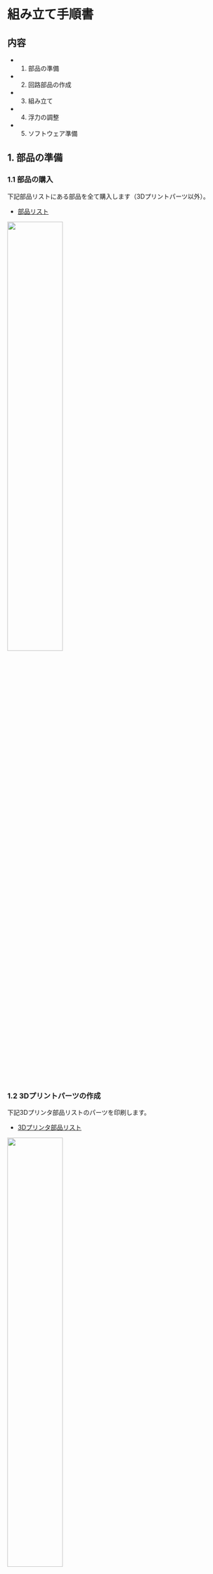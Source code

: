 # 組み立て手順書

## 内容
- 1. 部品の準備
- 2. 回路部品の作成
- 3. 組み立て
- 4. 浮力の調整
- 5. ソフトウェア準備


## 1. 部品の準備
### 1.1 部品の購入
下記部品リストにある部品を全て購入します（3Dプリントパーツ以外）。

- [部品リスト](https://docs.google.com/spreadsheets/d/1spEkeJp3uywtmMTm2RyMCUT-x4rrJNMb/edit?usp=sharing&ouid=116393592539270427202&rtpof=true&sd=true)


<img src="https://github.com/Honazo/Easys_ros/assets/63952012/764897ff-a218-4242-aec6-9c1a5518aad4" width="50%">


### 1.2 3Dプリントパーツの作成

下記3Dプリンタ部品リストのパーツを印刷します。

- [3Dプリンタ部品リスト](https://docs.google.com/spreadsheets/d/1m-tpGwKx88t4YWLlDcRS2Wr9CotMB-zd/edit?usp=sharing&ouid=116393592539270427202&rtpof=true&sd=true)


<img src="https://github.com/Honazo/Easys_ros/assets/63952012/491e8cb3-8beb-4b62-b75e-d3bc0dcf2273" width="50%">


家庭用サイズのFDM式3Dプリンターを想定しています。

<img src="https://github.com/Honazo/Easys_ros/assets/63952012/aeec14bd-fc2d-4e3f-a4ac-ccc087aac8fa" width="50%">


3Dプリントに用いるフィラメントはABSです。

前後のフランジは防水を意識した印刷が必要になります。
印刷設定で構造密度(インフィル)を100%にし、積層スパンを可能な限り細密して印刷します。

## 2. 回路部品の作成

### 2.1  メイン回路



回路図は以下の通りです。


![image](https://github.com/Honazo/Easys_ros/assets/63952012/6487e8e7-12b2-42f7-9a1a-7bbf0cc4ab7e)

実際に組み立てると下の写真のようになります。


<img src="https://github.com/Honazo/Easys_ros/assets/63952012/ab8e0a15-5a58-4cfb-ac4f-dfc6b16a2c55" width="50%">

下の図は写真と同じ回路部をCADで再現したものです。

<img src="https://github.com/Honazo/Easys_ros/assets/63952012/4d56b683-03c3-4a9a-9a16-1bd4bd69a64c" width="50%">



### 2.2 コネクターの接続



#### 2.2.1 ケーブルグランド

耐圧容器外に出るケーブルには、あらかじめケーブルグランドを通しておきます。



4台のスラスターの3本のケーブルにはそれぞれ3穴のケーブルグランドを、2芯の電源線には1穴のケーブルグランドを通します。

ケーブルグランドが通ったら後方フランジの穴にケーブルグランドを固定します。


<img src="https://github.com/Honazo/Easys_ros/assets/63952012/44abfc17-d6d4-414a-ac50-613bca0fdfa9" width="50%">


<img src="https://github.com/Honazo/Easys_ros/assets/63952012/ae6b3736-ca55-459b-b670-bcd48589ace9" width="50%">


LANケーブルは先端のコネクタが大きくてケーブルグランドに通らないため、コネクタから数cmのところで一旦切断します。
ケーブルグランドを通し、後方フランジの穴に固定した後、切断した箇所をはんだ付けして再接続します。


<img src="https://github.com/Honazo/Easys_ros/assets/63952012/f7571093-308c-4508-bb1f-da3c620806fe" width="50%">


#### 2.2.2 コネクタの接続



ケーブルグランドを固定した後、電源線にはTコネクタを接続します。
スラスターの3本線には3相用のコネクタを接続します。

<img src="https://github.com/Honazo/Easys_ros/assets/63952012/c88c3423-1f0d-49d4-a997-446f27048139" width="50%">


下の写真は回路マウントの1つ目のブロックです。

<img src="https://github.com/Honazo/Easys_ros/assets/63952012/2862b783-b833-4fb0-b345-362af9da5a11" width="50%">


Tコネクタのメスを並列に配線した基板と、縦に積んだ4つのESCを横並びに配置し、マウントに固定します。


<img src="https://github.com/Honazo/Easys_ros/assets/63952012/ff4dc029-8022-4a6c-97c0-8cf0c20adea6" width="50%">


4つのESCに対してそれぞれ、電源線にはTコネクタを、3相の出力には3相用のコネクタを接続します。

#### 2.2.3 降圧コンバータ回路・サーボコントローラ

降圧コンバータからは下の写真のように配線を出します。

<img src="https://github.com/Honazo/Easys_ros/assets/63952012/58ef4fdb-c10f-4b40-b6d4-5685c856a0a8" width="50%">


入力電圧側、出力電圧側にそれぞれTコネクタを接続します。

4つのESCに入力するPWM信号を生成するサーボコントローラの出力端子にESCの信号入力線(黒、赤、白、黄の4線)を接続します。

ESC側の①黒(GND)、②赤(V+)、③白(PWM)をサーボコントローラ側の①黒(GND)、②赤(V+)、③黄(PWM)に接続します。(ESCの黄の線は使いません。)

<img src="https://github.com/Honazo/Easys_ros/assets/63952012/1f69091b-dfed-4536-a566-d70a1b9d513e" width="50%">


#### 2.2.4 Rsapberry Pi 4

降圧コンバータから出力された5V電源とサーボコントローラへの入力(GND,VCC,SCL,SDA)、IMU、Raspberry Pi 4の接続はユニバーサル基板上で配線しています。

<img src="https://github.com/Honazo/Easys_ros/assets/63952012/b0a82e16-43a1-4015-979a-24139510946f" width="50%">


<img src="https://github.com/Honazo/Easys_ros/assets/63952012/78a15f1f-3f58-4925-93b2-888858d24fc6" width="50%">

<img src="https://github.com/Honazo/Easys_ros/assets/63952012/29d9651c-d88c-4d59-90ac-f01ac327607f" width="50%">


冒頭の回路図を頼りに製作してください。

Raspberry Pi 4　はケースを着用し、3つ目の回路マウントに接続します。

<img src="https://github.com/Honazo/Easys_ros/assets/63952012/34269222-ebf4-44c3-9311-b2d6781077a9" width="50%">


最後に、3つの回路マウントと後方フランジをボルトナットで接続します。

<img src="https://github.com/Honazo/Easys_ros/assets/63952012/9838bbc2-b4cb-4a73-a127-9a512312a104" width="50%">



## 3. 組み立て

### 3.1 スラスター

スラスターのハウジングにある取付穴にインサートナットをはんだこてで熱圧入します。

<img src="https://github.com/Honazo/Easys_ros/assets/63952012/1861baf3-a66d-47e8-bd0f-77d8b9c01c74" width="50%">



スラスターをスラスターマウントに固定します。

<img src="https://github.com/Honazo/Easys_ros/assets/63952012/9d449b39-f9e1-4558-bf7a-0d0c9b0d5007" width="50%">



### 3.2 バッテリーボックス

バッテリーボックス外側底面の4つの取付穴にインサートナットを熱圧入します。


<img src="https://github.com/Honazo/Easys_ros/assets/63952012/cf0e0b8e-5965-43d1-888c-ce024883fda2" width="50%">


バッテリーボックスの辺が短い方の側面にΦ12mmの穴を1つあけます。
電動ドリル等を用いて安全に行ってください。

<img src="https://github.com/Honazo/Easys_ros/assets/63952012/c2b8aa42-42ae-479f-bc91-e18f2ae1669e" width="50%">



電源線にケーブルグランドを通して、バッテリーボックスに空けた穴に通し、ケーブルグランドを仮締めします。



バッテリーボックス内の電源線の先に、ヒューズ→スイッチ→Tコネクタ(オス)を接続します。

TコネクタでLi-Poバッテリーを接続します。

ボックスに収まることを確認したら、ケーブルグランドを締めます。

<img src="https://github.com/Honazo/Easys_ros/assets/63952012/131dc1aa-306c-4710-928e-8c223e7bcd98" width="50%">



ほこりなどを挟んでいないことを十分に注意してバッテリーボックスを閉じます。

<img src="https://github.com/Honazo/Easys_ros/assets/63952012/2976fa23-7a3c-416d-972d-06b142818b57" width="50%">



### 3.3 外郭フレーム

上側の外部フレームには6か所、下側の外部フレームには2か所、スラスターマウントを取り付けるためのインサートナット用の下穴があります。
全ての箇所にインサートナットを熱圧入します。

![image](https://github.com/Honazo/Easys_ros/assets/63952012/b9db687a-69b1-49b2-9bd0-87d4a1f0876b)


バッテリーボックス固定用のマウントに下側外部フレームを接続します。

バッテリーボックス固定用のマウントにバッテリーボックスを接続します。


<img src="https://github.com/Honazo/Easys_ros/assets/63952012/ba5f1a36-9035-467b-a4fc-b0b332ea0b3c" width="50%">



下側フレームの上にアクリルチューブを乗せます。

<img src="https://github.com/Honazo/Easys_ros/assets/63952012/0c108d8d-2c67-4864-868a-f563cd321d0d" width="50%">


上側フレームを下側フレームに接続していきます。
この接続によって上下のフレームが円筒を締め付けることで固定されていきます。
1つずつゆっくりと締め付けてください。

<img src="https://github.com/Honazo/Easys_ros/assets/63952012/4be51ae6-f069-40a8-8e53-995b21937de2" width="50%">


### 3.4 耐水容器
前方フランジにアクリル円盤を接着します。アクリルサンデーを用いて、融着させます。


<img src="https://github.com/Honazo/Easys_ros/assets/63952012/6c29d233-4286-4bf5-83fa-5abca6695453" width="50%">


アクリルサンデーが固まったら、WEBカメラを前方フランジに固定します。

前方フランジにO-リングをはめます。
O-リングにグリスを塗って滑らかにし、強く引っ張って広げながら少しずつ溝へ持っていきます。

<img src="https://github.com/Honazo/Easys_ros/assets/63952012/177c8d3f-0f5c-4415-b293-3c7a2a3a64d7" width="50%">


後方フランジにも同様にしてO-リングをはめます。

WEBカメラのUSBケーブルをラズパイから抜いた状態で、前方フランジをアクリルチューブにはめます。
かなり力が必要です。グリスを使って滑らかにしつつ、はみ出してくるO-リングを中に押し込みながら少しずつ入れていきます。
ほこりなどが挟まらないよう注意してください。

<img src="https://github.com/Honazo/Easys_ros/assets/63952012/bd57359c-70d5-411c-982f-d3f0c14ae00a" width="50%">


WEBカメラのUSBケーブルをラズパイに接続します。

後方フランジを前方フランジと同様にしてアクリルチューブにはめます。空気を抜くため、ケーブルグランドを一つだけ緩めておくとよいです。

フランジがはまったらタイラップでフランジと外部フレームを結束し、フランジが抜けないように留めます。

外部フレームにスラスターを固定します。

<img src="https://github.com/Honazo/Easys_ros/assets/63952012/96bebd25-191c-46aa-bda7-a0bcc069f749" width="50%">


## 4. 浮力の調整

密閉出来たら、浴槽などの浅い水槽にロボットを沈めてみます。

何も点けていない状態だと機体の半分以上が水面に浮かびます。

釣り重りを機体外部に少しずつ取り付けていき、4つすべてのスラスタが水中に浸かる程度に重量を調整します。


<img src="https://github.com/Honazo/Easys_ros/assets/63952012/d6c4fd41-da89-4502-bba6-e1e094df7fc8" width="50%">


## 5. ソフトウェア準備

環境構築

Easys_rosのダウンロード



### 5.1 Rasberry pi の準備

機体の電源スイッチを入れる

LANケーブルをPCに接続する

環境構築

### 5.2 ホストPCの準備

ros2の起動

lounch

### 5.3 制御テスト


